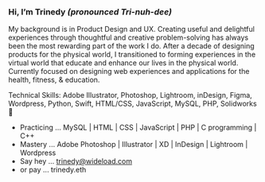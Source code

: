 ### Hi, I’m Trinedy *(pronounced Tri-nuh-dee)*
My background is in Product Design and UX. Creating useful and delightful experiences through thoughtful and creative problem-solving has always been the most rewarding part of the work I do. After a decade of designing products for the physical world, I transitioned to forming experiences in the virtual world that educate and enhance our lives in the physical world. Currently focused on designing web experiences and applications for the health, fitness, & education.

Technical Skills: Adobe Illustrator, Photoshop, Lightroom, inDesign, Figma, Wordpress, Python, Swift, HTML/CSS, JavaScript, MySQL, PHP, Solidworks 🐇
- Practicing ... MySQL | HTML | CSS | JavaScript | PHP | C programming | C++
- Mastery ... Adobe Photoshop | Illustrator | XD | InDesign | Lightroom | Wordpress  
- Say hey ... trinedy@wideload.com
- or pay ... trinedy.eth
